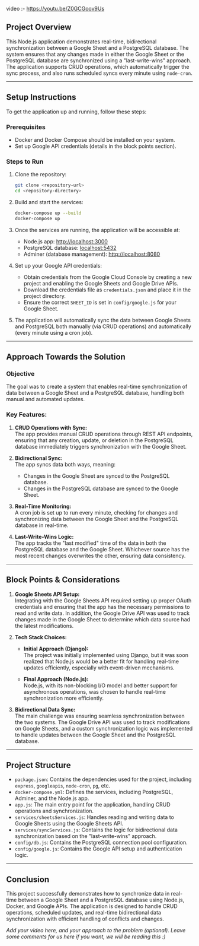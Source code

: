 video :- https://youtu.be/Z0GCGoov9Us

## Project Overview

This Node.js application demonstrates real-time, bidirectional synchronization between a Google Sheet and a PostgreSQL database. The system ensures that any changes made in either the Google Sheet or the PostgreSQL database are synchronized using a "last-write-wins" approach. The application supports CRUD operations, which automatically trigger the sync process, and also runs scheduled syncs every minute using `node-cron`.

---

## Setup Instructions

To get the application up and running, follow these steps:

### Prerequisites
- Docker and Docker Compose should be installed on your system.
- Set up Google API credentials (details in the block points section).

### Steps to Run
1. Clone the repository:
   ```bash
   git clone <repository-url>
   cd <repository-directory>

2. Build and start the services:
   ```bash
   docker-compose up --build
   docker-compose up
3. Once the services are running, the application will be accessible at:
   - Node.js app: [http://localhost:3000](http://localhost:3000)
   - PostgreSQL database: [localhost:5432](localhost:5432)
   - Adminer (database management): [http://localhost:8080](http://localhost:8080)

4. Set up your Google API credentials:
   - Obtain credentials from the Google Cloud Console by creating a new project and enabling the Google Sheets and Google Drive APIs.
   - Download the credentials file as `credentials.json` and place it in the project directory.
   - Ensure the correct `SHEET_ID` is set in `config/google.js` for your Google Sheet.

5. The application will automatically sync the data between Google Sheets and PostgreSQL both manually (via CRUD operations) and automatically (every minute using a cron job).

---

## Approach Towards the Solution

### Objective
The goal was to create a system that enables real-time synchronization of data between a Google Sheet and a PostgreSQL database, handling both manual and automated updates.

### Key Features:
1. **CRUD Operations with Sync:**  
   The app provides manual CRUD operations through REST API endpoints, ensuring that any creation, update, or deletion in the PostgreSQL database immediately triggers synchronization with the Google Sheet.

2. **Bidirectional Sync:**  
   The app syncs data both ways, meaning:
   - Changes in the Google Sheet are synced to the PostgreSQL database.
   - Changes in the PostgreSQL database are synced to the Google Sheet.

3. **Real-Time Monitoring:**  
   A cron job is set up to run every minute, checking for changes and synchronizing data between the Google Sheet and the PostgreSQL database in real-time.

4. **Last-Write-Wins Logic:**  
   The app tracks the "last modified" time of the data in both the PostgreSQL database and the Google Sheet. Whichever source has the most recent changes overwrites the other, ensuring data consistency.

---

## Block Points & Considerations

1. **Google Sheets API Setup:**  
   Integrating with the Google Sheets API required setting up proper OAuth credentials and ensuring that the app has the necessary permissions to read and write data. In addition, the Google Drive API was used to track changes made in the Google Sheet to determine which data source had the latest modifications.

2. **Tech Stack Choices:**  
   - **Initial Approach (Django):**  
     The project was initially implemented using Django, but it was soon realized that Node.js would be a better fit for handling real-time updates efficiently, especially with event-driven mechanisms.
   
   - **Final Approach (Node.js):**  
     Node.js, with its non-blocking I/O model and better support for asynchronous operations, was chosen to handle real-time synchronization more efficiently.

3. **Bidirectional Data Sync:**  
   The main challenge was ensuring seamless synchronization between the two systems. The Google Drive API was used to track modifications on Google Sheets, and a custom synchronization logic was implemented to handle updates between the Google Sheet and the PostgreSQL database.

---

## Project Structure

- `package.json`: Contains the dependencies used for the project, including `express`, `googleapis`, `node-cron`, `pg`, etc.
- `docker-compose.yml`: Defines the services, including PostgreSQL, Adminer, and the Node.js app.
- `app.js`: The main entry point for the application, handling CRUD operations and synchronization.
- `services/sheetsServices.js`: Handles reading and writing data to Google Sheets using the Google Sheets API.
- `services/syncServices.js`: Contains the logic for bidirectional data synchronization based on the "last-write-wins" approach.
- `config/db.js`: Contains the PostgreSQL connection pool configuration.
- `config/google.js`: Contains the Google API setup and authentication logic.

---

## Conclusion

This project successfully demonstrates how to synchronize data in real-time between a Google Sheet and a PostgreSQL database using Node.js, Docker, and Google APIs. The application is designed to handle CRUD operations, scheduled updates, and real-time bidirectional data synchronization with efficient handling of conflicts and changes.




*Add your video here, and your approach to the problem (optional). Leave some comments for us here if you want, we will be reading this :)*

